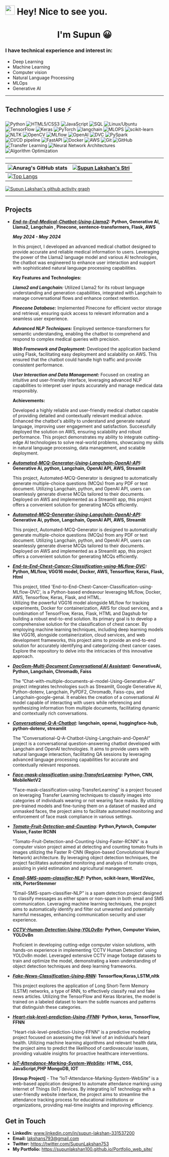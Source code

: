 <h1><img src="https://emojis.slackmojis.com/emojis/images/1531849430/4246/blob-sunglasses.gif?1531849430" width="30"/> Hey! Nice to see you.</h1>
<h1 align="center">I'm Supun 😀</h1>



### I have technical experience and interest in:
* Deep Learning
* Machine Learning
* Computer vision 
* Natural Language Processing
* MLOps
* Generative AI 

---



## **Technologies I use ⚡**


![Python](https://img.shields.io/badge/python-3670A0?style=for-the-badge&logo=python&logoColor=ffdd54)
![HTML5/CSS3](https://img.shields.io/badge/html5%2Fcss3-%23E34F26%2F%231572B6.svg?style=for-the-badge)
![JavaScript](https://img.shields.io/badge/javascript-%23F7DF1E.svg?style=for-the-badge&logo=javascript&logoColor=black)
![SQL](https://img.shields.io/badge/sql-%2300f.svg?style=for-the-badge&logo=sql&logoColor=white)
![Linux/Ubuntu](https://img.shields.io/badge/linux-%232c3e50.svg?style=for-the-badge&logo=linux&logoColor=white)
![TensorFlow](https://img.shields.io/badge/tensorflow-%233776AB.svg?style=for-the-badge&logo=TensorFlow&logoColor=white)
![Keras](https://img.shields.io/badge/keras-%23D00000.svg?style=for-the-badge&logo=keras&logoColor=white)
![PyTorch](https://img.shields.io/badge/pytorch-%23EE4C2C.svg?style=for-the-badge&logo=pytorch&logoColor=white)
![langchain](https://img.shields.io/badge/langchain-%23232F3E.svg?style=for-the-badge&logo=python&logoColor=white)
![MLOPS](https://img.shields.io/badge/MLOPS-%233776AB.svg?style=for-the-badge&logo=microsoft-azure&logoColor=white)
![scikit-learn](https://img.shields.io/badge/scikit--learn-%23F7931E.svg?style=for-the-badge&logo=scikit-learn&logoColor=white)
![NLTK](https://img.shields.io/badge/nltk-%234ea94b.svg?style=for-the-badge&logo=nltk&logoColor=white)
![OpenCV](https://img.shields.io/badge/opencv-%23232F3E.svg?style=for-the-badge&logo=opencv&logoColor=white)
![MLflow](https://img.shields.io/badge/MLflow-%23d9ead3.svg?style=for-the-badge&logo=numpy&logoColor=blue) 
![OpenAI](https://img.shields.io/badge/OpenAI-%29ABCA00?style=for-the-badge&logo=OpenAI&logoColor=white)
![DVC](https://img.shields.io/badge/DVC-%29F09300?style=for-the-badge&logo=DVC&logoColor=orange)
![PySpark](https://img.shields.io/badge/pyspark-%23E25A1C.svg?style=for-the-badge&logo=apache-spark&logoColor=white)
![CI/CD pipeline](https://img.shields.io/badge/CI%2FCD-%232c3e50.svg?style=for-the-badge&logo=devops&logoColor=white)
![FastAPI](https://img.shields.io/badge/fastapi-%23000000.svg?style=for-the-badge&logo=fastapi&logoColor=white)
![Docker](https://img.shields.io/badge/docker-%230db7ed.svg?style=for-the-badge&logo=docker&logoColor=white)
![AWS](https://img.shields.io/badge/AWS-%23FF9900.svg?style=for-the-badge&logo=amazon-aws&logoColor=white)
![Git](https://img.shields.io/badge/git-%23F05033.svg?style=for-the-badge&logo=git&logoColor=white)
![GitHub](https://img.shields.io/badge/github-%23121011.svg?style=for-the-badge&logo=github&logoColor=white)
![Transfer Learning](https://img.shields.io/badge/Transfer%20Learning-%23FF6F00.svg?style=for-the-badge&logo=tensorflow&logoColor=white)
![Neural Network Architectures](https://img.shields.io/badge/Neural%20Network%20Architectures-%233776AB.svg?style=for-the-badge&logo=pytorch&logoColor=white)
![Algorithm Optimization](https://img.shields.io/badge/Algorithm%20Optimization-%23232F3E.svg?style=for-the-badge&logo=scikit-learn&logoColor=F7931E)





---
| ![Anurag's GitHub stats](https://github-readme-stats.vercel.app/api?username=supunlakshan100&show_icons=true&theme=radical) | [![Supun Lakshan's Stri](https://streak-stats.demolab.com?user=supunlakshan100&theme=dark&border_radius=7&mode=weekly)](https://git.io/streak-stats) |
| ------------------------------------------------------------ | ------------------------------------------------------------ |
| [![Top Langs](https://github-readme-stats.vercel.app/api/top-langs/?username=supunlakshan100&layout=compact&&show_icons=true&theme=radical)](https://github.com/anuraghazra/github-readme-stats) |                                                             


[![Supun Lakshan's github activity graph](https://github-readme-activity-graph.vercel.app/graph?username=supunlakshan100&bg_color=ffffff&color=ff047d&line=9e4c98&point=403d3d&area=true&hide_border=true)](https://github.com/ashutosh00710/github-readme-activity-graph)

---
## **Projects**


 - ***[End-to-End-Medical-Chatbot-Using-Llama2](https://github.com/supunlakshan100/End-to-End-Medical-Chatbot-Using-Llama2):*** **Python, Generative AI, Llama2, Langchain , Pinecone, sentence-transformers, Flask, AWS**


   ***May 2024 - May 2024***

   In this project, I developed an advanced medical chatbot designed to provide accurate and reliable medical information to     users. Leveraging the power of the Llama2 language model and various AI technologies, the chatbot was engineered to 
   enhance   user interaction and support with sophisticated natural language processing capabilities.

   
   **Key Features and Technologies:**

   ***Llama2 and Langchain:*** Utilized Llama2 for its robust language understanding and generation capabilities, integrated with      Langchain to manage conversational flows and enhance context retention.

   ***Pinecone Database:*** Implemented Pinecone for efficient vector storage and retrieval, ensuring quick access to relevant         information and a seamless user experience.

   ***Advanced NLP Techniques:*** Employed sentence-transformers for semantic understanding, enabling the chatbot to comprehend and    respond to complex medical queries with precision.

   ***Web Framework and Deployment:*** Developed the application backend using Flask, facilitating easy deployment and scalability     on AWS. This ensured that the chatbot could handle high traffic and provide consistent performance.

   ***User Interaction and Data Management:*** Focused on creating an intuitive and user-friendly interface, leveraging advanced 
   NLP   capabilities to interpret user inputs accurately and manage medical data responsibly.

   **Achievements:**

   Developed a highly reliable and user-friendly medical chatbot capable of providing detailed and contextually relevant         medical advice.
   Enhanced the chatbot's ability to understand and generate natural language, improving user engagement and satisfaction.
   Successfully deployed the solution on AWS, ensuring scalability and robust performance.
   This project demonstrates my ability to integrate cutting-edge AI technologies to solve real-world problems, showcasing my    skills in natural language processing, data management, and scalable deployment.

- ***[Automated-MCQ-Generator-Using-Langchain-OpenAI-API](https://github.com/supunlakshan100/Automated-MCQ-Generator-Using-Langchain-OpenAI-API):*** **Generative Ai, python, Langchain, OpenAI API, AWS, Streamlit**



  This project, Automated-MCQ-Generator is designed to automatically generate multiple-choice questions (MCQs) from any PDF or text document. Utilizing Langchain, python, and OpenAI 
  API, users can seamlessly generate diverse MCQs tailored to their documents. Deployed on AWS and implemented as a Streamlit app, this project offers a convenient solution for 
  generating MCQs efficiently.


- ***[Automated-MCQ-Generator-Using-Langchain-OpenAI-API](https://github.com/supunlakshan100/Automated-MCQ-Generator-Using-Langchain-OpenAI-API):*** **Generative Ai, python, Langchain, OpenAI API, AWS, Streamlit**



  This project, Automated-MCQ-Generator is designed to automatically generate multiple-choice questions (MCQs) from any PDF or text document. Utilizing Langchain, python, and OpenAI 
  API, users can seamlessly generate diverse MCQs tailored to their documents. Deployed on AWS and implemented as a Streamlit app, this project offers a convenient solution for 
  generating MCQs efficiently.

- ***[End-to-End-Chest-Cancer-Classification-using-MLflow-DVC](https://github.com/supunlakshan100/End-to-End-Chest-Cancer-Classification-using-MLflow-DVC/tree/main):*** **Python, MLflow, VGG16 model, Docker, AWS, Tensorflow, Keras, Flask, Html**

  This project, titled 'End-to-End-Chest-Cancer-Classification-using-MLflow-DVC', is a Python-based endeavour leveraging MLflow, Docker, AWS, Tensorflow, Keras, Flask, and HTML.     
  Utilizing the powerful VGG16 model alongside MLflow for tracking experiments, Docker for containerization, AWS for cloud services, and a combination of TensorFlow, Keras, Flask,
  HTML and Dagshub for building a robust end-to-end solution. Its primary goal is to develop a comprehensive solution for the classification of chest cancer. By employing machine 
  learning techniques, including deep learning models like VGG16, alongside containerization, cloud services, and web development frameworks, this project aims to provide an end-to-end 
  solution for accurately identifying and categorizing chest cancer cases. Explore the repository to delve into the intricacies of this innovative approach. 
  

- ***[DocGem-Multi-Document Conversational AI Assistant](https://github.com/supunlakshan100/Chat-multiple-documents-ai-model-Using-Generative-AI):*** **GenerativeAi, Python, Langchain, Chromadb, Faiss**
  
   The ”Chat-with-multiple-documents-ai-model-Using-Generative-AI” project integrates technologies such as Streamlit,
   Google Generative AI, Python-dotenv, Langchain, PyPDF2, Chromadb, Faiss-cpu, and Langchain-google-genai. It
   enables the creation of a conversational AI model capable of interacting with users while referencing and synthesizing
   information from multiple documents, facilitating dynamic and contextually rich conversations.

- ***[Conversational-Q-A-Chatbot](https://github.com/supunlakshan100/Conversational-Q-A-Chatbot-Using-Langchain-and-Openai):*** **langchain, openai, huggingface-hub, python-dotenv, streamlit**

  The ”Conversational-Q-A-Chatbot-Using-Langchain-and-OpenAI” project is a conversational question-answering
  chatbot developed with Langchain and OpenAI technologies. It aims to provide users with natural language interaction,
  facilitating QA sessions by leveraging advanced language processing capabilities for accurate and contextually relevant
  responses.

- ***[Face-mask-classification-using-TransferLearning](https://github.com/supunlakshan100/Face-mask-classification-using-TransferLearning):*** **Python, CNN, MobileNetV2**

  ”Face-mask-classification-using-TransferLearning” is a project focused on leveraging Transfer Learning techniques to
  classify images into categories of individuals wearing or not wearing face masks. By utilizing pre-trained models and
  fine-tuning them on a dataset of masked and unmasked faces, the project aims to facilitate automated monitoring and
  enforcement of face mask compliance in various settings.

- ***[Tomato-Fruit-Detection-and-Counting](https://github.com/supunlakshan100/Tomato-Fruit-Detection-and-Counting-Using-Faster-RCNN):*** **Python,Pytorch, Computer Vision, Faster RCNN**
 
  ”Tomato-Fruit-Detection-and-Counting-Using-Faster-RCNN” is a computer vision project aimed at detecting and
   counting tomato fruits in images utilizing the Faster R-CNN (Region-based Convolutional Neural Network) architecture.
   By leveraging object detection techniques, the project facilitates automated monitoring and analysis of tomato crops,
   assisting in yield estimation and agricultural management.

- ***[Email-SMS-spam-classifier-NLP](https://github.com/supunlakshan100/Email-SMS-spam-classifier-NLP):*** **Python, scikit-learn, Word2Vec, nltk, PorterStemmer**

   ”Email-SMS-spam-classifier-NLP” is a spam detection project designed to classify messages as either spam or non-spam
    in both email and SMS communication. Leveraging machine learning techniques, the project aims to automatically
    identify and filter out unwanted and potentially harmful messages, enhancing communication security and user
    experience.

- ***[CCTV-Human-Detection-Using-YOLOv8n](https://github.com/supunlakshan100/CCTV_Human_Detection_Using-YOLOv8n):*** **Python, Computer Vision, YOLOv8n**

    Proficient in developing cutting-edge computer vision solutions, with hands-on experience in implementing ’CCTV
    Human Detection’ using YOLOv8n model. Leveraged extensive CCTV image footage datasets to train and optimize the
    model, demonstrating a keen understanding of object detection techniques and deep learning frameworks.

- ***[Fake-News-Classification-Using-RNN](https://github.com/supunlakshan100/Fake-News-Classification/tree/main):*** **Tensorflow,Keras,LSTM,nltk**

    This project explores the application of Long Short-Term Memory (LSTM) networks, a type of RNN, to effectively classify real and fake news articles. Utilizing the TensorFlow and 
    Keras libraries, the model is trained on a labeled dataset to learn the subtle nuances and patterns that distinguish these categories.

- ***[Heart-risk-level-prediction-Using-FFNN](https://github.com/supunlakshan100/Heart-risk-level-prediction-Using-FFNN):*** **Python, keras, TensorFlow, FFNN**
 
    ”Heart-risk-level-prediction-Using-FFNN” is a predictive modeling project focused on assessing the risk level of an
    individual’s heart health. Utilizing machine learning algorithms and relevant health data, the project aims to predict the
    likelihood of cardiovascular issues, providing valuable insights for proactive healthcare interventions.

- ***[IoT-Attendance-Marking-System-WebSite](https://github.com/supunlakshan100/Email-SMS-spam-classifier-NLP):*** **HTML, CSS, JavaScript,PHP MongoDB, IOT**

    **[Group Project]** - The ”IoT-Attendance-Marking-System-WebSite” is a web-based application designed to automate
    attendance marking using Internet of Things (IoT) devices. By integrating IoT technology with a user-friendly website
    interface, the project aims to streamline the attendance tracking process for educational institutions or organizations,
    providing real-time insights and improving efficiency.

## **Get in Touch**

- **LinkedIn:** www.linkedin.com/in/supun-lakshan-331537200
- **Email:** lakshans793@gmail.com
- **Twitter:** https://twitter.com/SupunLakshan753
- **My Portfolio:** https://supunlakshan100.github.io/Portfolio_web_site/
